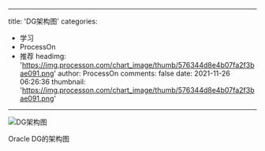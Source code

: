 
---
title: 'DG架构图'
categories: 
 - 学习
 - ProcessOn
 - 推荐
headimg: 'https://img.processon.com/chart_image/thumb/576344d8e4b07fa2f3bae091.png'
author: ProcessOn
comments: false
date: 2021-11-26 06:26:36
thumbnail: 'https://img.processon.com/chart_image/thumb/576344d8e4b07fa2f3bae091.png'
---

<div>   
<img class="thumb" alt="DG架构图" src="https://img.processon.com/chart_image/thumb/576344d8e4b07fa2f3bae091.png" referrerpolicy="no-referrer">
<p>Oracle DG的架构图</p>  
</div>
            
